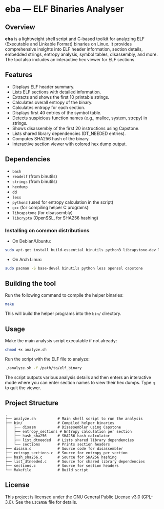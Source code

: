 # eba — ELF Binaries Analyser

## Overview

**eba** is a lightweight shell script and C-based toolkit for analyzing ELF (Executable and Linkable Format) binaries on Linux. It provides comprehensive insights into ELF header information, section details, embedded strings, entropy analysis, symbol tables, disassembly, and more. The tool also includes an interactive hex viewer for ELF sections.

## Features

* Displays ELF header summary.
* Lists ELF sections with detailed information.
* Extracts and shows the first 10 printable strings.
* Calculates overall entropy of the binary.
* Calculates entropy for each section.
* Displays first 40 entries of the symbol table.
* Detects suspicious function names (e.g., malloc, system, strcpy) in strings.
* Shows disassembly of the first 20 instructions using Capstone.
* Lists shared library dependencies (DT\_NEEDED entries).
* Computes SHA256 hash of the binary.
* Interactive section viewer with colored hex dump output.

## Dependencies

* `bash`
* `readelf` (from binutils)
* `strings` (from binutils)
* `hexdump`
* `dd`
* `less`
* `python3` (used for entropy calculation in the script)
* `gcc` (for compiling helper C programs)
* `libcapstone` (for disassembly)
* `libcrypto` (OpenSSL, for SHA256 hashing)

### Installing on common distributions

* On Debian/Ubuntu:

```bash
sudo apt-get install build-essential binutils python3 libcapstone-dev libssl-dev less
```

* On Arch Linux:

```bash
sudo pacman -S base-devel binutils python less openssl capstone
```

## Building the tool

Run the following command to compile the helper binaries:

```bash
make
```

This will build the helper programs into the `bin/` directory.

## Usage

Make the main analysis script executable if not already:

```bash
chmod +x analyze.sh
```

Run the script with the ELF file to analyze:

```bash
./analyze.sh -f /path/to/elf_binary
```

The script outputs various analysis details and then enters an interactive mode where you can enter section names to view their hex dumps. Type `q` to quit the viewer.

## Project Structure

```
.
├── analyze.sh          # Main shell script to run the analysis
├── bin/                # Compiled helper binaries
│   ├── disasm          # Disassembler using Capstone
│   ├── entropy_sections # Entropy calculation per section
│   ├── hash_sha256     # SHA256 hash calculator
│   ├── list_dtneeded   # Lists shared library dependencies
│   └── sections        # Prints section headers
├── disasm.c            # Source code for disassembler
├── entropy_sections.c  # Source for entropy per section
├── hash_sha256.c       # Source for SHA256 hashing
├── list_dtneeded.c     # Source for shared library dependencies
├── sections.c          # Source for section headers
└── Makefile            # Build script
```

## License

This project is licensed under the GNU General Public License v3.0 (GPL-3.0). See the `LICENSE` file for details.
